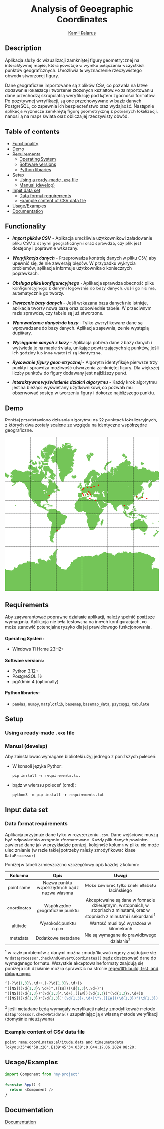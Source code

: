 <h1 align="center">Analysis of Geoegraphic Coordinates</h1>

<p align="center">
  <a href="https://github.com/kamilkalarus">Kamil Kalarus</a>
</p>

## Description

Aplikacja służy do wizualizacji zamkniętej figury geometrycznej na interaktywnej mapie, która powstaje w wyniku połączenia wszystkich punktów geograficznych. Umożliwia to wyznaczenie rzeczywistego obwodu stworzonej figury. 

Dane geograficzne importowane są z plików CSV, co pozwala na łatwe dodawanie lokalizacji i tworzenie złożonych kształtów.Po zaimportowaniu dane przechodzą skrupulatną weryfikację pod kątem zgodności formatów. Po pozytywnej weryfikacji, są one przechowywane w bazie danych PostgreSQL, co zapewnia ich bezpieczeństwo oraz wydajność. Następnie aplikacja wyznacza zamkniętą figurę geometryczną z pobranych lokalizacji, nanosi ją na mapę świata oraz oblicza jej rzeczywisty obwód.

## Table of contents
- [Functionality](#)
- [Demo](#)
- [Requirements](#)
  - [Operating System](#)
  - [Software versions](#)
  - [Python libraries](#)
- [Setup](#d)
  - [Using a ready-made `.exe` file](#)
  - [Manual (develop)](#)
- [Input data set](#)
  - [Data format requirements](#)
  - [Example content of CSV data file](#)
- [Usage/Examples](#)
- [Documentation](#)


## Functionality

- ***Import plików CSV*** - Aplikacja umożliwia użytkownikowi załadowanie pliku CSV z danymi geograficznymi oraz sprawdza, czy plik jest dostępny i poprawnie wskazany.

- ***Weryfikacja danych*** - Przeprowadza kontrolę danych w pliku CSV, aby upewnić się, że nie zawierają błędów. W przypadku wykrycia problemów, aplikacja informuje użytkownika o koniecznych poprawkach.

- ***Obsługa pliku konfiguracyjnego*** - Aplikacja sprawdza obecność pliku konfiguracyjnego z danymi logowania do bazy danych. Jeśli go nie ma, automatycznie go tworzy.

- ***Tworzenie bazy danych*** - Jeśli wskazana baza danych nie istnieje, aplikacja tworzy nową bazę oraz odpowiednie tabele. W przeciwnym razie sprawdza, czy tabele są już utworzone.

- ***Wprowadzanie danych do bazy*** - Tylko zweryfikowane dane są wprowadzane do bazy danych. Aplikacja zapewnia, że nie wystąpią duplikaty.

- ***Wyciąganie danych z bazy*** - Aplikacja pobiera dane z bazy danych i wyświetla je na mapie świata, unikając powtarzających się punktów, jeśli ich godziny lub inne wartości są identyczne.

- ***Rysowanie figury geometrycznej*** - Algorytm identyfikuje pierwsze trzy punkty i sprawdza możliwość utworzenia zamkniętej figury. Dla większej liczby punktów do figury dodawany jest najbliższy punkt.

- ***Interaktywne wyświetlanie działań algorytmu*** - Każdy krok algorytmu jest na bieżąco wyświetlany użytkownikowi, co pozwala mu obserwować postęp w tworzeniu figury i doborze najbliższego punktu.

## Demo
Poniżej przedstawiono działanie algorytmu na 22 punktach lokalizacyjnych, z których dwa zostały scalone ze względu na identyczne współrzędne geograficzne.

  ![Demo aplikacji](demo.gif)

## Requirements

Aby zagwarantować poprawne działanie aplikacji, należy spełnić poniższe wymagania. Aplikacja nie była testowana na innych konfiguracjach, co może stanowić potencjalne ryzyko dla jej prawidłowego funkcjonowania.

#### Operating System:
- Windows 11 Home 23H2+
#### Software versions:
- Python 3.12+
- PostgreSQL 16 
- pgAdmin 4 (optionally)
#### Python libraries:
- `pandas`, `numpy`, `matplotlib`, `basemap`, `basemap_data`, `psycopg2`, `tabulate`


## Setup

### Using a ready-made `.exe` file


### Manual (develop)

Aby zainstalowac wymagane biblioteki użyj jednego z poniższych poleceń:
- W konsoli języka Python:

  ```python
  pip install -r requirements.txt 
  ```
- bądz w wierszu poleceń (cmd):

  ```python
  python3 -m pip install -r requirements.txt
  ```


## Input data set
### Data format requirements
Aplikacja przyjmuje dane tylko w rozszerzeniu `.csv`. Dane wejściowe muszą być odpowiednio wstępnie sformatowane.
Każdy plik danych powinien zawierać dane jak w przykładzie poniżej, kolejność kolumn w pliku nie może ulec zmianie (w razie takiej potrzeby należy zmodyfikować klase `DataProcessor`)

Poniżej w tabeli zamieszczono szczegółowy opis każdej z kolumn:

|Kolumna|Opis|Uwagi|
|:--------:|:--------:|:--------:|
|point name|Nazwa punktu współrzędnych bądz nazwa własnna | Może zawierać tylko znaki alfabetu łacińskiego
|coordinates|Współrzędne geograficzne punktu |Akceptowalne są dane w formacie dziesiętnym, w stopnaich, w stopniach z minutami, oraz w stopniach z minutami i sekundami<sup>1</sup>|
|altitude|Wysokość punktu n.p.m| Wartość musi być wyrażona w kilometrach|
|metadata|Dodatkowe metadane| Nie są wymagane do prawidłowego działania<sup>2</sup>|

<sup>1</sup> w razie problemów z danymi można zmodyfikować regexy znajdujące się w `dataprocessor.checkAndConvertCoordinates()` bądz dostosować dane do wymaganego formatu. Wszystkie akceptowalne formaty znajdują się poniżej a ich działanie można sprawdzić na stronie [regex101: build, test, and debug regex](https://regex101.com/)

```python
^(-?\d{1,3}\.\d+),(-?\d{1,3}\.\d+)$
^([NS])(\d{1,3}\.\d+)°,([EW])(\d{1,3}\.\d+)°$
^([NS])(\d{1,3})°(\d{1,3}\.\d+),([EW])(\d{1,3})°(\d{1,3}\.\d+)$
^([NS])(\d{1,3})°(\d{1,3})'(\d{1,3}\.\d+)\"\,([EW])(\d{1,3})°(\d{1,3})'(\d{1,3}\.\d+)\"$
```
<sup>2</sup> jeśli metadane będą wymagały weryfikacji należy zmodyfikować metode `dataprocessor.checkMetadata()` uzupełniając ją o własną metode weryfikacji (domyślnie nieużywana)

### Example content of CSV data file
```csv
point name;coordinates;altitude;data and time;metadata
Tokyo;N35°40'58.220",E139°45'34.038";0.044;15.06.2024 08:20;
```


## Usage/Examples

```javascript
import Component from 'my-project'

function App() {
  return <Component />
}
```

## Documentation

[Documentation]()
